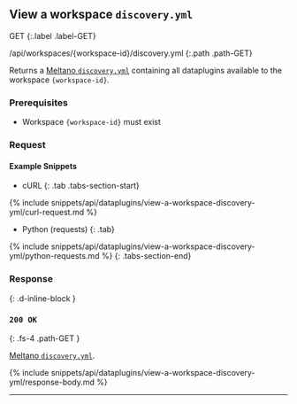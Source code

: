 ## View a workspace `discovery.yml`

GET
{:.label .label-GET}

/api/workspaces/{workspace-id}/discovery.yml
{:.path .path-GET}

Returns a [Meltano `discovery.yml`](https://meltano.com/docs/plugins.html#discoverable-plugins) containing all dataplugins available to the workspace `{workspace-id}`.

### Prerequisites
- Workspace `{workspace-id}` must exist

### Request
#### Example Snippets
- cURL
{: .tab .tabs-section-start}

{% include snippets/api/dataplugins/view-a-workspace-discovery-yml/curl-request.md %}

- Python (requests)
{: .tab}

{% include snippets/api/dataplugins/view-a-workspace-discovery-yml/python-requests.md %}
{: .tabs-section-end}

### Response
{: .d-inline-block }

### `200 OK`
{: .fs-4 .path-GET }

[Meltano `discovery.yml`](https://meltano.com/docs/plugins.html#discoverable-plugins).

{% include snippets/api/dataplugins/view-a-workspace-discovery-yml/response-body.md %}

---
